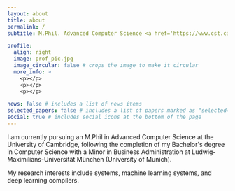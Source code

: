 ```yaml
---
layout: about
title: about
permalink: /
subtitle: M.Phil. Advanced Computer Science <a href='https://www.cst.cam.ac.uk'>@University of Cambridge</a>. 

profile:
  align: right
  image: prof_pic.jpg
  image_circular: false # crops the image to make it circular
  more_info: >
    <p></p>
    <p></p>
    <p></p>

news: false # includes a list of news items
selected_papers: false # includes a list of papers marked as "selected={true}"
social: true # includes social icons at the bottom of the page
---
```


I am currently pursuing an M.Phil in Advanced Computer Science at the University of Cambridge, following the completion of my Bachelor's degree in Computer Science with a Minor in Business Administration at Ludwig-Maximilians-Universität München (University of Munich).

My research interests include systems, machine learning systems, and deep learning compilers.
